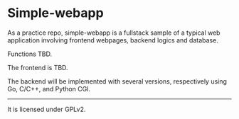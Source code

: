 Simple-webapp
=============

As a practice repo, simple-webapp is a fullstack sample of a typical web application involving frontend webpages, backend logics and database.

Functions TBD.

The frontend is TBD.

The backend will be implemented with several versions, respectively using Go, C/C++, and Python CGI. 

------------

It is licensed under GPLv2.
